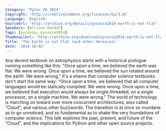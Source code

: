 ```yaml
---
Category: 'PyCon ZA 2014'
Copyright: 'http://creativecommons.org/licenses/by/3.0/'
Language: 'English'
SourceUrl: 'http://archive.org/details/pyconza2014-earth-is-not-flat'
Speakers: [Allison Randal]
Tags: [pyconza, pyconza2014]
ThumbnailUrl: 'http://archive.org/download/pyconza2014-earth-is-not-flat/pyconza2014-earth-is-not-flat.thumbs/7%20A%20The%20Earth%20is%20not%20Flat%20%28and%20other%20Heresies%29-_003030.jpg'
Title: 'The Earth is not Flat (and other Heresies)'
date: '2014-10-02'
---
```

Any decent textbook on astrophysics starts with a historical prologue running something like this: "Once upon a time, we believed the earth was flat. We were wrong. Once upon a time, we believed the sun rotated around the earth. We were wrong." It's a shame that computer science textbooks don't start the same way: "Once upon a time, we believed that all computer languages would be statically compiled. We were wrong. Once upon a time, we believed that execution would always be single-threaded, on a single processor, on a single machine. We were wrong." The world of technology is marching on toward ever more concurrent architectures, also called "Cloud", and various other buzzwords. The transition is at once so mundane as to go unnoticed, and so fundamental as to shake the very foundations of computer science. This talk explores the past, present, and future of the "Cloud", and the implications for Python and other open source projects.